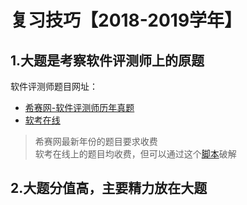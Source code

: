 # 复习技巧【2018-2019学年】
## 1.大题是考察软件评测师上的原题
软件评测师题目网址：
- [希赛网-软件评测师历年真题](https://www.educity.cn/tiku/g6-2-21-1.html)
- [软考在线](http://www.rkpass.cn/tk_index.jsp?kemu_id=12)

> 希赛网最新年份的题目要求收费  
> 软考在线上的题目均收费，但可以通过这个[脚本](https://greasyfork.org/scripts/376293-%E8%BD%AF%E4%BB%B6%E8%AF%84%E6%B5%8B%E5%B8%88%E7%9C%9F%E9%A2%98%E8%A7%A3%E6%9E%90%E6%9F%A5%E7%9C%8B%E5%99%A8)破解

## 2.大题分值高，主要精力放在大题